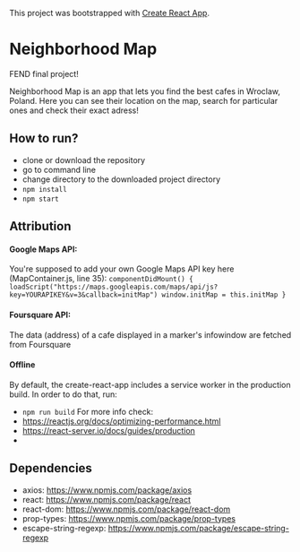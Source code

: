 This project was bootstrapped with [Create React App](https://github.com/facebookincubator/create-react-app).


# Neighborhood Map
FEND final project!

Neighborhood Map is an app that lets you find the best cafes in Wroclaw, Poland.
Here you can see their location on the map, search for particular ones and check their exact adress!

## How to run?
- clone or download the repository
- go to command line
- change directory to the downloaded project directory
- `npm install`
- `npm start`

## Attribution
#### Google Maps API:
You're supposed to add your own Google Maps API key here (MapContainer.js, line 35):
`componentDidMount() {
    loadScript("https://maps.googleapis.com/maps/api/js?key=YOURAPIKEY&v=3&callback=initMap")
    window.initMap = this.initMap
  }`
  
#### Foursquare API:
The data (address) of a cafe displayed in a marker's infowindow are fetched from Foursquare

#### Offline
By default, the create-react-app includes a service worker in the production build.
In order to do that, run:
- `npm run build`
For more info check:
- https://reactjs.org/docs/optimizing-performance.html
- https://react-server.io/docs/guides/production
- 

## Dependencies
- axios: https://www.npmjs.com/package/axios
- react: https://www.npmjs.com/package/react
- react-dom: https://www.npmjs.com/package/react-dom
- prop-types: https://www.npmjs.com/package/prop-types
- escape-string-regexp: https://www.npmjs.com/package/escape-string-regexp
